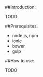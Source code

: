 ##Introduction:

TODO

##Prerequisites.

* node.js, npm
* ionic
* bower
* gulp

##How to use:

TODO
